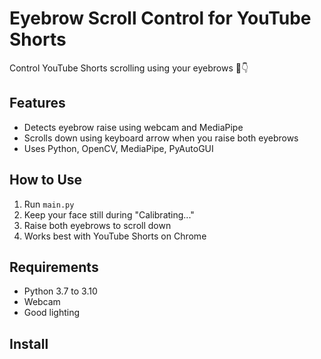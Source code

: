 # Eyebrow Scroll Control for YouTube Shorts

Control YouTube Shorts scrolling using your eyebrows 👀👇

## Features
- Detects eyebrow raise using webcam and MediaPipe
- Scrolls down using keyboard arrow when you raise both eyebrows
- Uses Python, OpenCV, MediaPipe, PyAutoGUI

## How to Use
1. Run `main.py`
2. Keep your face still during "Calibrating..."
3. Raise both eyebrows to scroll down
4. Works best with YouTube Shorts on Chrome

## Requirements
- Python 3.7 to 3.10
- Webcam
- Good lighting

## Install
